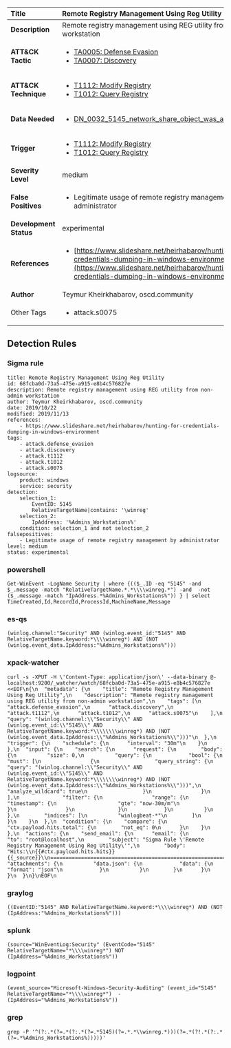 | Title                    | Remote Registry Management Using Reg Utility       |
|:-------------------------|:------------------|
| **Description**          | Remote registry management using REG utility from non-admin workstation |
| **ATT&amp;CK Tactic**    |  <ul><li>[TA0005: Defense Evasion](https://attack.mitre.org/tactics/TA0005)</li><li>[TA0007: Discovery](https://attack.mitre.org/tactics/TA0007)</li></ul>  |
| **ATT&amp;CK Technique** | <ul><li>[T1112: Modify Registry](https://attack.mitre.org/techniques/T1112)</li><li>[T1012: Query Registry](https://attack.mitre.org/techniques/T1012)</li></ul>  |
| **Data Needed**          | <ul><li>[DN_0032_5145_network_share_object_was_accessed_detailed](../Data_Needed/DN_0032_5145_network_share_object_was_accessed_detailed.md)</li></ul>  |
| **Trigger**              | <ul><li>[T1112: Modify Registry](../Triggers/T1112.md)</li><li>[T1012: Query Registry](../Triggers/T1012.md)</li></ul>  |
| **Severity Level**       | medium |
| **False Positives**      | <ul><li>Legitimate usage of remote registry management by administrator</li></ul>  |
| **Development Status**   | experimental |
| **References**           | <ul><li>[https://www.slideshare.net/heirhabarov/hunting-for-credentials-dumping-in-windows-environment](https://www.slideshare.net/heirhabarov/hunting-for-credentials-dumping-in-windows-environment)</li></ul>  |
| **Author**               | Teymur Kheirkhabarov, oscd.community |
| Other Tags           | <ul><li>attack.s0075</li></ul> | 

## Detection Rules

### Sigma rule

```
title: Remote Registry Management Using Reg Utility
id: 68fcba0d-73a5-475e-a915-e8b4c576827e
description: Remote registry management using REG utility from non-admin workstation
author: Teymur Kheirkhabarov, oscd.community
date: 2019/10/22
modified: 2019/11/13
references:
    - https://www.slideshare.net/heirhabarov/hunting-for-credentials-dumping-in-windows-environment
tags:
    - attack.defense_evasion
    - attack.discovery
    - attack.t1112
    - attack.t1012
    - attack.s0075
logsource:
    product: windows
    service: security
detection:
    selection_1:
        EventID: 5145
        RelativeTargetName|contains: '\winreg'
    selection_2:
        IpAddress: '%Admins_Workstations%'
    condition: selection_1 and not selection_2
falsepositives:
    - Legitimate usage of remote registry management by administrator
level: medium
status: experimental

```





### powershell
    
```
Get-WinEvent -LogName Security | where {(($_.ID -eq "5145" -and $_.message -match "RelativeTargetName.*.*\\\\winreg.*") -and  -not ($_.message -match "IpAddress.*%Admins_Workstations%")) } | select TimeCreated,Id,RecordId,ProcessId,MachineName,Message
```


### es-qs
    
```
(winlog.channel:"Security" AND (winlog.event_id:"5145" AND RelativeTargetName.keyword:*\\\\winreg*) AND (NOT (winlog.event_data.IpAddress:"%Admins_Workstations%")))
```


### xpack-watcher
    
```
curl -s -XPUT -H \'Content-Type: application/json\' --data-binary @- localhost:9200/_watcher/watch/68fcba0d-73a5-475e-a915-e8b4c576827e <<EOF\n{\n  "metadata": {\n    "title": "Remote Registry Management Using Reg Utility",\n    "description": "Remote registry management using REG utility from non-admin workstation",\n    "tags": [\n      "attack.defense_evasion",\n      "attack.discovery",\n      "attack.t1112",\n      "attack.t1012",\n      "attack.s0075"\n    ],\n    "query": "(winlog.channel:\\"Security\\" AND (winlog.event_id:\\"5145\\" AND RelativeTargetName.keyword:*\\\\\\\\winreg*) AND (NOT (winlog.event_data.IpAddress:\\"%Admins_Workstations%\\")))"\n  },\n  "trigger": {\n    "schedule": {\n      "interval": "30m"\n    }\n  },\n  "input": {\n    "search": {\n      "request": {\n        "body": {\n          "size": 0,\n          "query": {\n            "bool": {\n              "must": [\n                {\n                  "query_string": {\n                    "query": "(winlog.channel:\\"Security\\" AND (winlog.event_id:\\"5145\\" AND RelativeTargetName.keyword:*\\\\\\\\winreg*) AND (NOT (winlog.event_data.IpAddress:\\"%Admins_Workstations%\\")))",\n                    "analyze_wildcard": true\n                  }\n                }\n              ],\n              "filter": {\n                "range": {\n                  "timestamp": {\n                    "gte": "now-30m/m"\n                  }\n                }\n              }\n            }\n          }\n        },\n        "indices": [\n          "winlogbeat-*"\n        ]\n      }\n    }\n  },\n  "condition": {\n    "compare": {\n      "ctx.payload.hits.total": {\n        "not_eq": 0\n      }\n    }\n  },\n  "actions": {\n    "send_email": {\n      "email": {\n        "to": "root@localhost",\n        "subject": "Sigma Rule \'Remote Registry Management Using Reg Utility\'",\n        "body": "Hits:\\n{{#ctx.payload.hits.hits}}{{_source}}\\n================================================================================\\n{{/ctx.payload.hits.hits}}",\n        "attachments": {\n          "data.json": {\n            "data": {\n              "format": "json"\n            }\n          }\n        }\n      }\n    }\n  }\n}\nEOF\n
```


### graylog
    
```
((EventID:"5145" AND RelativeTargetName.keyword:*\\\\winreg*) AND (NOT (IpAddress:"%Admins_Workstations%")))
```


### splunk
    
```
(source="WinEventLog:Security" (EventCode="5145" RelativeTargetName="*\\\\winreg*") NOT (IpAddress="%Admins_Workstations%"))
```


### logpoint
    
```
(event_source="Microsoft-Windows-Security-Auditing" (event_id="5145" RelativeTargetName="*\\\\winreg*")  -(IpAddress="%Admins_Workstations%"))
```


### grep
    
```
grep -P '^(?:.*(?=.*(?:.*(?=.*5145)(?=.*.*\\winreg.*)))(?=.*(?!.*(?:.*(?=.*%Admins_Workstations%)))))'
```




